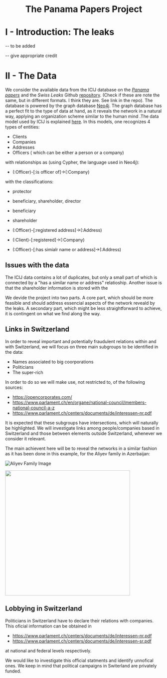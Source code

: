 # <center> The Panama Papers Project   </center>


# I - Introduction: The leaks


-- to be added

-- give appropriate credit

# II - The Data

 We consider the available data from the ICIJ database on the [_Panama papers_](https://offshoreleaks.icij.org/pages/database) and the _Swiss Leaks_ Github [repository](https://github.com/swissleaks/swiss_leaks_data). (Check if these are note the same, but in different formats. I think they are. See link in the repo).
 The database is powered by the graph database [Neo4j](https://neo4j.com/). The graph database has a perfect fit to the type of data at hand, as it reveals the network in a natural way, applying an organization scheme similar to the human mind .The data model used by ICIJ is explained [here](https://neo4j.com/blog/analyzing-panama-papers-neo4j/). In this models, one recognizes 4 types of entities:
 
 * Clients 
 * Companies
 * Addresses
 * Officers ( which can be either a person or a company) 
 
with relationships as (using Cypher, the language used in Neo4j):

 * (:Officer)-[:is officer of]->(:Company)
  
  with the classifications:
  * protector
  * beneficiary, shareholder, director
  * beneficiary
  * shareholder
  
 * (:Officer)-[:registered address]->(:Address)
 * (:Client)-[:registered]->(:Company)
 * (:Officer)-[:has simialr name or address]->(:Address)
  
 
## Issues with the data

 The ICIJ data contains a lot of duplicates, but only a small part of which is connected by a "has a similar name or address" relatioship. Another issue is that the shareholder information is stored with the 

 We devide the project into two parts. A core part, which should be more feasible and should address essencial aspects of the network reveald by the leaks. A secondary part, which might be less straightforward to achieve, it is contingent on what we find along the way.

## Links in Switzerland

In order to reveal important and potentially fraudulent relations within and with Switzerland, we will focus on three main subgroups to be identified in the data:

 -  Names associated to big coorporations
 -  Politicians
 -  The super-rich
 
 In order to do so we will make use, not restricted to, of the following sources:
 
 - https://opencorporates.com/ 
 - https://www.parlament.ch/en/organe/national-council/members-national-council-a-z
 - https://www.parlament.ch/centers/documents/de/interessen-nr.pdf
 
 
 
It is expected that these subgroups have intersections, which will naturally be highlighted. We will investigate links among people/companies based in Switzerland and those between elements outside Switzerland, whenever we consider it relevant.

The main achievent here will be to reveal the networks in a similar fashion as it has been done in this example, for the Aliyev family in Azerbaijan: 

![Aliyev Family Image](https://s3.amazonaws.com/dev.assets.neo4j.com/wp-content/uploads/20160408103432/azerbaijan-president-linkurious-fraud-ring.png)

<img src="https://s3.amazonaws.com/dev.assets.neo4j.com/wp-content/uploads/20160408103432/azerbaijan-president-linkurious-fraud-ring.png" width=400>


## Lobbying in Switzerland

Politicians in Switzerland have to declare their relations with companies. This oficial information can be obtained in

- https://www.parlament.ch/centers/documents/de/interessen-nr.pdf
- https://www.parlament.ch/centers/documents/de/interessen-sr.pdf

at national and federal levels respectively.


We would like to investigate this official statments and identify unnofical ones. We keep in mind that political campaigns in Switerland are privately funded.

